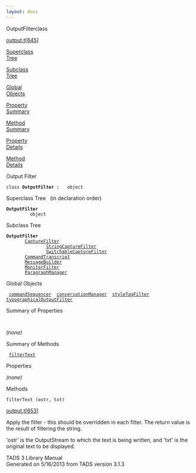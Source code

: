 ```yaml
---
layout: docs
---
```

<span class="title">OutputFilter</span><span class="type">class</span>

[output.t](../file/output.t.html)\[[645](../source/output.t.html#645)\]

[Superclass  
Tree](#_SuperClassTree_)

[Subclass  
Tree](#_SubClassTree_)

[Global  
Objects](#_ObjectSummary_)

[Property  
Summary](#_PropSummary_)

[Method  
Summary](#_MethodSummary_)

[Property  
Details](#_Properties_)

[Method  
Details](#_Methods_)

<div class="fdesc">

Output Filter

`class `**`OutputFilter`**` :   object`

</div>

<span id="_SuperClassTree_"></span>

<div class="mjhd">

<span class="hdln">Superclass Tree</span>   (in declaration order)

</div>

**`OutputFilter`**  
`         object`  
<span id="_SubClassTree_"></span>

<div class="mjhd">

<span class="hdln">Subclass Tree</span>  

</div>

**`OutputFilter`**  
`         `[`CaptureFilter`](../object/CaptureFilter.html)  
`                 `[`StringCaptureFilter`](../object/StringCaptureFilter.html)  
`                 `[`SwitchableCaptureFilter`](../object/SwitchableCaptureFilter.html)  
`         `[`CommandTranscript`](../object/CommandTranscript.html)  
`         `[`MessageBuilder`](../object/MessageBuilder.html)  
`         `[`MonitorFilter`](../object/MonitorFilter.html)  
`         `[`ParagraphManager`](../object/ParagraphManager.html)  
<span id="_ObjectSummary_"></span>

<div class="mjhd">

<span class="hdln">Global Objects</span>  

</div>

` `[`commandSequencer`](../object/commandSequencer.html)`  `[`conversationManager`](../object/conversationManager.html)`  `[`styleTagFilter`](../object/styleTagFilter.html)`  `[`typographicalOutputFilter`](../object/typographicalOutputFilter.html)`  `
<span id="_PropSummary_"></span>

<div class="mjhd">

<span class="hdln">Summary of Properties</span>  

</div>

` `

*(none)* <span id="_MethodSummary_"></span>

<div class="mjhd">

<span class="hdln">Summary of Methods</span>  

</div>

` `[`filterText`](#filterText)`  `

<span id="_Properties_"></span>

<div class="mjhd">

<span class="hdln">Properties</span>  

</div>

*(none)* <span id="_Methods_"></span>

<div class="mjhd">

<span class="hdln">Methods</span>  

</div>

<span id="filterText"></span>

`filterText (ostr, txt)`

[output.t](../file/output.t.html)\[[653](../source/output.t.html#653)\]

<div class="desc">

Apply the filter - this should be overridden in each filter. The return
value is the result of filtering the string.

'ostr' is the OutputStream to which the text is being written, and 'txt'
is the original text to be displayed.

</div>

<div class="ftr">

TADS 3 Library Manual  
Generated on 5/16/2013 from TADS version 3.1.3

</div>
